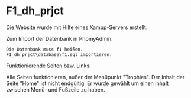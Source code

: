 # F1_dh_prjct

Die Website wurde mit Hilfe eines Xampp-Servers erstellt.

Zum Import der Datenbank in PhpmyAdmin:

    Die Datenbank muss f1 heißen.
    F1_dh_prjct\database\f1.sql importieren.

Funktionierende Seiten bzw. Links:

Alle Seiten funktionieren, außer der Menüpunkt "Trophies".
Der Inhalt der Seite "Home" ist nicht endgültig. Er wurde gewählt um einen Inhalt zwischen Menü- und Fußzeile zu haben.

